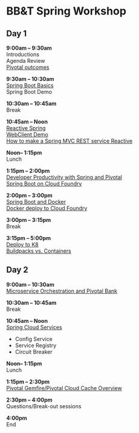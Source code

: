 
# BB&T Spring Workshop

## Day 1  
**9:00am – 9:30am**  
Introductions  
Agenda Review   
[Pivotal outcomes](../concepts/pivotal-corp-deck-2019)    

**9:30am – 10:30am**  
[Spring Boot Basics](../concepts/spring-boot-slide)  
Spring Boot Demo

**10:30am – 10:45am**  
Break  

**10:45am – Noon**  
[Reactive Spring](../concepts/reactive-microservices-slide)      
[WebClient Demo](../demos/webclient-demo)  
[How to make a Spring MVC REST service Reactive](../demos/reactive-reservation-demo/)   

**Noon– 1:15pm**  
Lunch  

**1:15pm – 2:00pm**  
[Developer Productivity with Spring and Pivotal](../concepts/spring-developer-productivity-slide/)  
[Spring Boot on Cloud Foundry](../demos/reservation-service-cf-demo)  

**2:00pm – 3:00pm**  
[Spring Boot and Docker](../demos/boot-docker-demo/)   
[Docker deploy to Cloud Foundry](../demos/boot-docker-cf-demo/)  

**3:00pm – 3:15pm**  
Break  

**3:15pm – 5:00pm**  
[Deploy to K8](../demos/boot-docker-k8-demo/)        
[Buildpacks vs. Containers](../concepts/buildpacks-or-containers-slide/)   

## Day 2  
**9:00am – 10:30am**  
[Microservice Orchestration and Pivotal Bank](../demos/pivotal-bank-setup)  

**10:30am – 10:45am**  
Break  

**10:45am – Noon**  
[Spring Cloud Services](../demos/pivotal-bank-setup)     
  - Config Service  
  - Service Registry   
  - Circuit Breaker  

**Noon– 1:15pm**  
Lunch  

**1:15pm – 2:30pm**  
[Pivotal Gemfire/Pivotal Cloud Cache Overview](../concepts/pcc-developer-workshop-slide)    

**2:30pm – 4:00pm**  
Questions/Break-out sessions  

**4:00pm**  
End   
